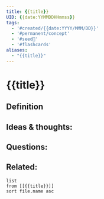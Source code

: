 ```yaml
---
title: {{title}}
UID: {{date:YYMMDDHHmmss}}
tags:
  - '#created/{{date:YYYY/MMM/DD}}'
  - '#permanent/concept'
  - '#seed🥜'
  - '#flashcards'
aliases: 
  - "{{title}}"
---
```

# {{title}}

## Definition


## Ideas & thoughts:


## Questions:


## Related:
```dataview
list
from [[{{title}}]]
sort file.name asc
```